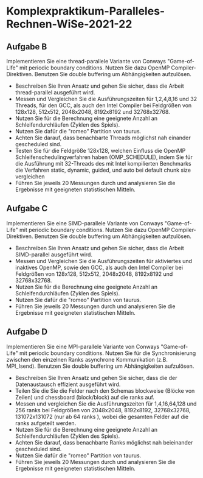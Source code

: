 # Komplexpraktikum-Paralleles-Rechnen-WiSe-2021-22
## Aufgabe B
Implementieren Sie eine thread-parallele Variante von Conways "Game-of-Life" mit periodic boundary conditions. Nutzen Sie dazu OpenMP Compiler-Direktiven. Benutzen Sie double buffering um Abhängigkeiten aufzulösen.

- Beschreiben Sie Ihren Ansatz und gehen Sie sicher, dass die Arbeit thread-parallel ausgeführt wird.
- Messen und Vergleichen Sie die Ausführungszeiten für 1,2,4,8,16 und 32 Threads, für den GCC, als auch den Intel Compiler bei Feldgrößen von 128x128, 512x512, 2048x2048, 8192x8192 und 32768x32768.
- Nutzen Sie für die Berechnung eine geeignete Anzahl an Schleifendurchläufen (Zyklen des Spiels).
- Nutzen Sie dafür die "romeo" Partition von taurus.
- Achten Sie darauf, dass benachbarte Threads möglichst nah einander gescheduled sind.
- Testen Sie für die Feldgröße 128x128, welchen Einfluss die OpenMP Schleifenschedulingverfahren haben (OMP_SCHEDULE), indem Sie für die Ausführung mit 32-Threads des mit Intel kompilierten Benchmarks die Verfahren static, dynamic, guided, und auto bei default chunk size vergleichen
- Führen Sie jeweils 20 Messungen durch und analysieren Sie die Ergebnisse mit geeigneten statistischen Mitteln.

## Aufgabe C
Implementieren Sie eine SIMD-parallele Variante von Conways "Game-of-Life" mit periodic boundary conditions. Nutzen Sie dazu OpenMP Compiler-Direktiven. Benutzen Sie double buffering um Abhängigkeiten aufzulösen.

- Beschreiben Sie Ihren Ansatz und gehen Sie sicher, dass die Arbeit SIMD-parallel ausgeführt wird.
- Messen und Vergleichen Sie die Ausführungszeiten für aktiviertes und inaktives OpenMP, sowie den GCC, als auch den Intel Compiler bei Feldgrößen von 128x128, 512x512, 2048x2048, 8192x8192 und 32768x32768.
- Nutzen Sie für die Berechnung eine geeignete Anzahl an Schleifendurchläufen (Zyklen des Spiels).
- Nutzen Sie dafür die "romeo" Partition von taurus.
- Führen Sie jeweils 20 Messungen durch und analysieren Sie die Ergebnisse mit geeigneten statistischen Mitteln.

## Aufgabe D
Implementieren Sie eine MPI-parallele Variante von Conways "Game-of-Life" mit periodic boundary conditions. Nutzen Sie für die Synchronisierung zwischen den einzelnen Ranks asynchrone Kommunikation (z.B. MPI_Isend). Benutzen Sie double buffering um Abhängigkeiten aufzulösen.
- Beschreiben Sie Ihren Ansatz und gehen Sie sicher, dass die der Datenaustausch effizient ausgeführt wird.
- Teilen Sie die Sie die Felder nach den Schemas blockweise (Blöcke von Zeilen) und chessboard (block/block) auf die ranks auf.
- Messen und vergleichen Sie die Ausführungszeiten für 1,4,16,64,128 und 256 ranks bei Feldgrößen von 2048x2048, 8192x8192, 32768x32768, 131072x131072 (nur ab 64 ranks ), wobei die gesamten Felder auf die ranks aufgeteilt werden.
- Nutzen Sie für die Berechnung eine geeignete Anzahl an Schleifendurchläufen (Zyklen des Spiels).
- Achten Sie darauf, dass benachbarte Ranks möglichst nah beieinander gescheduled sind.
- Nutzen Sie dafür die "romeo" Partition von taurus.
- Führen Sie jeweils 20 Messungen durch und analysieren Sie die Ergebnisse mit geeigneten statistischen Mitteln.
